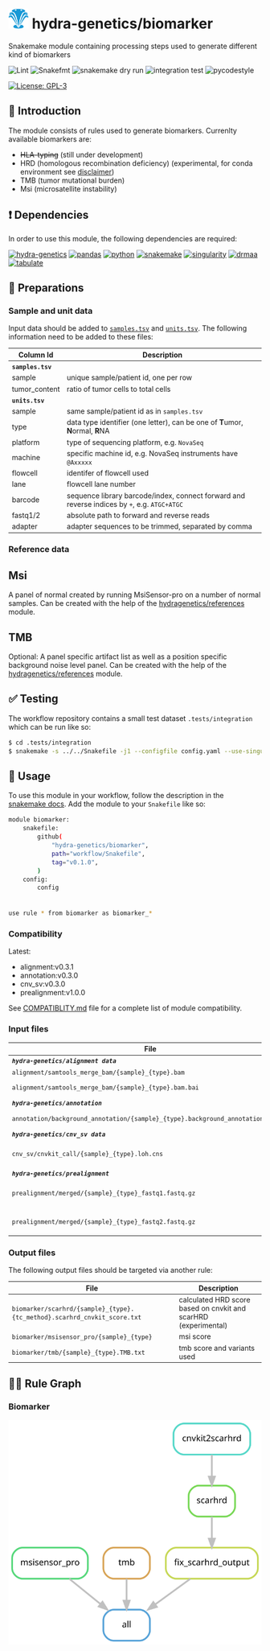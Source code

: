 # <img src="https://github.com/hydra-genetics/biomarker/blob/develop/images/hydragenetics.png" width=40 /> hydra-genetics/biomarker

Snakemake module containing processing steps used to generate different kind of biomarkers

![Lint](https://github.com/hydra-genetics/biomarker/actions/workflows/lint.yaml/badge.svg?branch=develop)
![Snakefmt](https://github.com/hydra-genetics/biomarker/actions/workflows/snakefmt.yaml/badge.svg?branch=develop)
![snakemake dry run](https://github.com/hydra-genetics/biomarker/actions/workflows/snakemake-dry-run.yaml/badge.svg?branch=develop)
![integration test](https://github.com/hydra-genetics/biomarker/actions/workflows/integration.yaml/badge.svg?branch=develop)
![pycodestyle](https://github.com/hydra-genetics/biomarker/actions/workflows/pycodestyl.yaml/badge.svg?branch=develop)

[![License: GPL-3](https://img.shields.io/badge/License-GPL3-yellow.svg)](https://opensource.org/licenses/gpl-3.0.html)

## :speech_balloon: Introduction

The module consists of rules used to generate biomarkers. Currenlty available biomarkers are:
* ~~HLA-typing~~ (still under development)
* HRD (homologous recombination deficiency) (experimental, for conda environment see [disclaimer](https://github.com/hydra-genetics/biomarker/blob/make-release/README.md#Disclaimer))
* TMB (tumor mutational burden)
* Msi (microsatellite instability)


## :heavy_exclamation_mark: Dependencies

In order to use this module, the following dependencies are required:

[![hydra-genetics](https://img.shields.io/badge/hydragenetics-0.15.0-blue)](https://github.com/hydra-genetics/)
[![pandas](https://img.shields.io/badge/pandas-1.3.1-blue)](https://pandas.pydata.org/)
[![python](https://img.shields.io/badge/python-3.8-blue)](https://www.python.org/)
[![snakemake](https://img.shields.io/badge/snakemake-7.13.0-blue)](https://snakemake.readthedocs.io/en/stable/)
[![singularity](https://img.shields.io/badge/singularity-3.0.0-blue)](https://sylabs.io/docs/)
[![drmaa](https://img.shields.io/badge/drmaa-0.7.9-blue)](https://pypi.org/project/drmaa/)
[![tabulate](https://img.shields.io/badge/tabulate-0.8.10-blue)](https://pypi.org/project/tabulate/)

## :school_satchel: Preparations

### Sample and unit data

Input data should be added to [`samples.tsv`](https://github.com/hydra-genetics/prealignment/blob/develop/config/samples.tsv)
and [`units.tsv`](https://github.com/hydra-genetics/prealignment/blob/develop/config/units.tsv).
The following information need to be added to these files:

| Column Id | Description |
| --- | --- |
| **`samples.tsv`** |
| sample | unique sample/patient id, one per row |
| tumor_content | ratio of tumor cells to total cells |
| **`units.tsv`** |
| sample | same sample/patient id as in `samples.tsv` |
| type | data type identifier (one letter), can be one of **T**umor, **N**ormal, **R**NA |
| platform | type of sequencing platform, e.g. `NovaSeq` |
| machine | specific machine id, e.g. NovaSeq instruments have `@Axxxxx` |
| flowcell | identifer of flowcell used |
| lane | flowcell lane number |
| barcode | sequence library barcode/index, connect forward and reverse indices by `+`, e.g. `ATGC+ATGC` |
| fastq1/2 | absolute path to forward and reverse reads |
| adapter | adapter sequences to be trimmed, separated by comma |

### Reference data

## Msi

A panel of normal created by running MsiSensor-pro on a number of normal samples. Can be created with the help of the [hydragenetics/references](https://github.com/hydra-genetics/references) module.

## TMB

Optional: A panel specific artifact list as well as a position specific background noise level panel. Can be created with the help of the [hydragenetics/references](https://github.com/hydra-genetics/references) module.


## :white_check_mark: Testing

The workflow repository contains a small test dataset `.tests/integration` which can be run like so:

```bash
$ cd .tests/integration
$ snakemake -s ../../Snakefile -j1 --configfile config.yaml --use-singularity
```

## :rocket: Usage

To use this module in your workflow, follow the description in the
[snakemake docs](https://snakemake.readthedocs.io/en/stable/snakefiles/modularization.html#modules).
Add the module to your `Snakefile` like so:

```bash
module biomarker:
    snakefile:
        github(
            "hydra-genetics/biomarker",
            path="workflow/Snakefile",
            tag="v0.1.0",
        )
    config:
        config


use rule * from biomarker as biomarker_*
```

### Compatibility

Latest:
 - alignment:v0.3.1
 - annotation:v0.3.0
 - cnv_sv:v0.3.0
 - prealignment:v1.0.0

See [COMPATIBLITY.md](../master/COMPATIBLITY.md) file for a complete list of module compatibility.

### Input files

| File | Description |
|---|---|
| ***`hydra-genetics/alignment data`*** |
| `alignment/samtools_merge_bam/{sample}_{type}.bam` | aligned reads |
| `alignment/samtools_merge_bam/{sample}_{type}.bam.bai` | index file for alignment |
| ***`hydra-genetics/annotation`*** |
| `annotation/background_annotation/{sample}_{type}.background_annotation.vcf.gz` | annotated vcf |
| ***`hydra-genetics/cnv_sv data`*** |
| `cnv_sv/cnvkit_call/{sample}_{type}.loh.cns` |  cnvkit segmentation results |
| ***`hydra-genetics/prealignment`*** |
| `prealignment/merged/{sample}_{type}_fastq1.fastq.gz` | merged and trimmed reads |
| `prealignment/merged/{sample}_{type}_fastq2.fastq.gz` | merged and trimmed reads |

### Output files

The following output files should be targeted via another rule:

| File | Description |
|---|---|
| `biomarker/scarhrd/{sample}_{type}.{tc_method}.scarhrd_cnvkit_score.txt` | calculated HRD score based on cnvkit and scarHRD (experimental) |
| `biomarker/msisensor_pro/{sample}_{type}` | msi score |
| `biomarker/tmb/{sample}_{type}.TMB.txt` | tmb score and variants used |


## :judge: Rule Graph

### Biomarker

![rule_graph](images/biomarker.svg)
